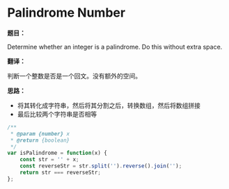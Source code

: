 # Palindrome Number

**题目：**

Determine whether an integer is a palindrome. Do this without extra space.

**翻译：**

判断一个整数是否是一个回文。没有额外的空间。

**思路：**

* 将其转化成字符串，然后将其分割之后，转换数组，然后将数组拼接
* 最后比较两个字符串是否相等

```javascript
/**
 * @param {number} x
 * @return {boolean}
 */
var isPalindrome = function(x) {
    const str = '' + x;
    const reverseStr = str.split('').reverse().join('');
    return str === reverseStr;
};
```

